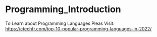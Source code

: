 # Programming_Introduction

To Learn about Programming Languages Pleas Visit: https://ctechfr.com/top-10-popular-programming-languages-in-2022/
